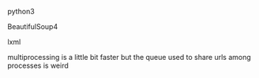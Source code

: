 
python3

BeautifulSoup4

lxml

multiprocessing is a little bit faster but the queue used to share urls among processes is weird

